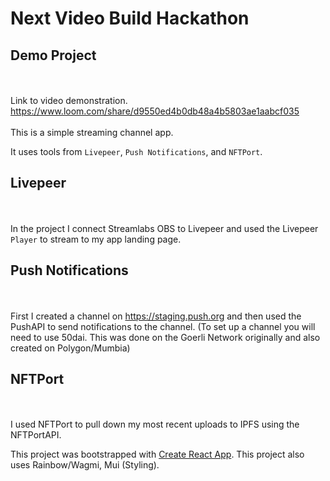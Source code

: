# Next Video Build Hackathon 

## Demo Project
<br><br>
Link to video demonstration.<br>
https://www.loom.com/share/d9550ed4b0db48a4b5803ae1aabcf035
<br><br>
This is a simple streaming channel app.

It uses tools from `Livepeer`, `Push Notifications`, and `NFTPort`.
##

## Livepeer
<br><br>
In the project I connect Streamlabs OBS to Livepeer and used the Livepeer `Player` to stream to my app landing page.

##

## Push Notifications
<br><br>
First I created a channel on https://staging.push.org and then used the PushAPI to send notifications to the channel.
(To set up a channel you will need to use 50dai. This was done on the Goerli Network originally and also created on Polygon/Mumbia)

##

## NFTPort
<br><br>
I used NFTPort to pull down my most recent uploads to IPFS using the NFTPortAPI.





This project was bootstrapped with [Create React App](https://github.com/facebook/create-react-app).
This project also uses Rainbow/Wagmi, Mui (Styling).


